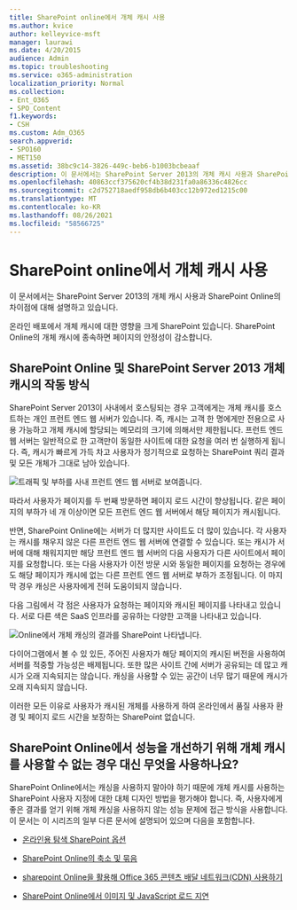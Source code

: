 ```yaml
---
title: SharePoint online에서 개체 캐시 사용
ms.author: kvice
author: kelleyvice-msft
manager: laurawi
ms.date: 4/20/2015
audience: Admin
ms.topic: troubleshooting
ms.service: o365-administration
localization_priority: Normal
ms.collection:
- Ent_O365
- SPO_Content
f1.keywords:
- CSH
ms.custom: Adm_O365
search.appverid:
- SPO160
- MET150
ms.assetid: 38bc9c14-3826-449c-beb6-b1003bcbeaaf
description: 이 문서에서는 SharePoint Server 2013의 개체 캐시 사용과 SharePoint Online의 차이점에 대해 설명하고 있습니다.
ms.openlocfilehash: 40863ccf375620cf4b38d231fa0a86336c4826cc
ms.sourcegitcommit: c2d752718aedf958db6b403cc12b972ed1215c00
ms.translationtype: MT
ms.contentlocale: ko-KR
ms.lasthandoff: 08/26/2021
ms.locfileid: "58566725"
---
```

# <a name="using-the-object-cache-with-sharepoint-online"></a>SharePoint online에서 개체 캐시 사용

이 문서에서는 SharePoint Server 2013의 개체 캐시 사용과 SharePoint Online의 차이점에 대해 설명하고 있습니다.
  
온라인 배포에서 개체 캐시에 대한 영향을 크게 SharePoint 있습니다. SharePoint Online의 개체 캐시에 종속하면 페이지의 안정성이 감소합니다. 
  
## <a name="how-the-sharepoint-online-and-sharepoint-server-2013-object-cache-works"></a>SharePoint Online 및 SharePoint Server 2013 개체 캐시의 작동 방식

SharePoint Server 2013이 사내에서 호스팅되는 경우 고객에게는 개체 캐시를 호스트하는 개인 프런트 엔드 웹 서버가 있습니다. 즉, 캐시는 고객 한 명에게만 전용으로 사용 가능하고 개체 캐시에 할당되는 메모리의 크기에 의해서만 제한됩니다. 프런트 엔드 웹 서버는 일반적으로 한 고객만이 동일한 사이트에 대한 요청을 여러 번 실행하게 됩니다. 즉, 캐시가 빠르게 가득 차고 사용자가 정기적으로 요청하는 SharePoint 쿼리 결과 및 모든 개체가 그대로 남아 있습니다.
  
![트래픽 및 부하를 사내 프런트 엔드 웹 서버로 보여줍니다.](../media/a0d38b36-4909-4abb-8d4e-4930814bb3de.png)
  
따라서 사용자가 페이지를 두 번째 방문하면 페이지 로드 시간이 향상됩니다. 같은 페이지의 부하가 네 개 이상이면 모든 프런트 엔드 웹 서버에서 해당 페이지가 캐시됩니다.
  
반면, SharePoint Online에는 서버가 더 많지만 사이트도 더 많이 있습니다. 각 사용자는 캐시를 채우지 않은 다른 프런트 엔드 웹 서버에 연결할 수 있습니다. 또는 캐시가 서버에 대해 채워지지만 해당 프런트 엔드 웹 서버의 다음 사용자가 다른 사이트에서 페이지를 요청합니다. 또는 다음 사용자가 이전 방문 시와 동일한 페이지를 요청하는 경우에도 해당 페이지가 캐시에 없는 다른 프런트 엔드 웹 서버로 부하가 조정됩니다. 이 마지막 경우 캐싱은 사용자에게 전혀 도움이되지 않습니다.
  
다음 그림에서 각 점은 사용자가 요청하는 페이지와 캐시된 페이지를 나타내고 있습니다. 서로 다른 색은 SaaS 인프라를 공유하는 다양한 고객을 나타내고 있습니다.
  
![Online에서 개체 캐싱의 결과를 SharePoint 나타냅니다.](../media/25d04011-ef83-4cb7-9e04-a6ed490f63c3.png)
  
다이어그램에서 볼 수 있 있든, 주어진 사용자가 해당 페이지의 캐시된 버전을 사용하여 서버를 적중할 가능성은 배제됩니다. 또한 많은 사이트 간에 서버가 공유되는 데 많고 캐시가 오래 지속되지는 않습니다. 캐싱을 사용할 수 있는 공간이 너무 많기 때문에 캐시가 오래 지속되지 않습니다.
  
이러한 모든 이유로 사용자가 캐시된 개체를 사용하게 하여 온라인에서 품질 사용자 환경 및 페이지 로드 시간을 보장하는 SharePoint 없습니다.
  
## <a name="if-we-cant-rely-on-the-object-cache-to-improve-performance-in-sharepoint-online-what-do-we-use-instead"></a>SharePoint Online에서 성능을 개선하기 위해 개체 캐시를 사용할 수 없는 경우 대신 무엇을 사용하나요?

SharePoint Online에서는 캐싱을 사용하지 말아야 하기 때문에 개체 캐시를 사용하는 SharePoint 사용자 지정에 대한 대체 디자인 방법을 평가해야 합니다. 즉, 사용자에게 좋은 결과를 얻기 위해 개체 캐싱을 사용하지 않는 성능 문제에 접근 방식을 사용합니다. 이 문서는 이 시리즈의 일부 다른 문서에 설명되어 있으며 다음을 포함합니다.
  
- [온라인용 탐색 SharePoint 옵션](navigation-options-for-sharepoint-online.md)
    
- [SharePoint Online의 축소 및 묶음](minification-and-bundling-in-sharepoint-online.md)
    
- [sharepoint Online을 활용해 Office 365 콘텐츠 배달 네트워크(CDN) 사용하기](use-microsoft-365-cdn-with-spo.md)
    
- [SharePoint Online에서 이미지 및 JavaScript 로드 지연](delay-loading-images-and-javascript-in-sharepoint-online.md)
    

